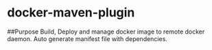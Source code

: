 # docker-maven-plugin

##Purpose
Build, Deploy and manage docker image to remote docker daemon. Auto generate manifest file with dependencies.     


